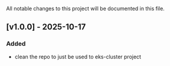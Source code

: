 All notable changes to this project will be documented in this file.

## [v1.0.0] - 2025-10-17
### Added
- clean the repo to just be used to eks-cluster project
